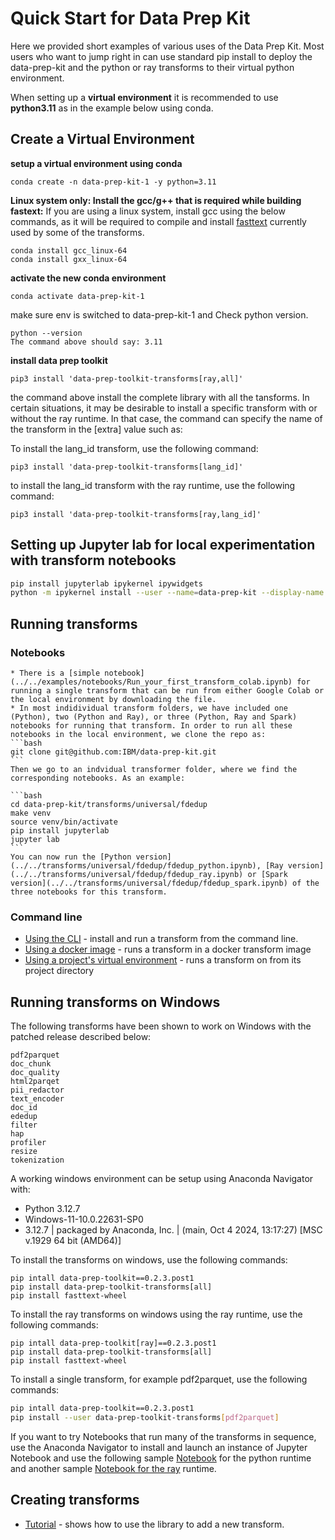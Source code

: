 # Quick Start for Data Prep Kit 
Here we provided short examples of various uses of the Data Prep Kit. Most users who want to jump right in can use standard pip install to deploy the data-prep-kit and the python or ray transforms to their virtual python environment. 

When setting up a __virtual environment__ it is recommended to use __python3.11__ as in the example below using conda. 

## Create a Virtual Environment <a name = "conda"></a>
**setup a virtual environment using conda**

```shell
conda create -n data-prep-kit-1 -y python=3.11
```

**Linux system only: Install the gcc/g++ that is required while building fastext:**
If you are using a linux system, install gcc using the below commands, as it will be required to compile and install [fasttext](https://fasttext.cc/) currently used by some of the transforms.


```shell
conda install gcc_linux-64
conda install gxx_linux-64
```

**activate the new conda environment**

```shell
conda activate data-prep-kit-1
```

make sure env is switched to data-prep-kit-1 and Check python version.

```shell
python --version
The command above should say: 3.11
```

**install data prep toolkit**

```shell
pip3 install 'data-prep-toolkit-transforms[ray,all]'
```
the command above install the complete library with all the tansforms. In certain situations, it may be desirable to install a specific transform with or without the ray runtime. In that case, the command can specify the name of the transform in the \[extra\] value such as:

To install the lang_id transform, use the following command:

```shell
pip3 install 'data-prep-toolkit-transforms[lang_id]' 
```

to install the lang_id transform with the ray runtime, use the following command:

```shell
pip3 install 'data-prep-toolkit-transforms[ray,lang_id]' 
```



## Setting up Jupyter lab for local experimentation with transform notebooks <a name = "jupyter"></a>

```bash
pip install jupyterlab ipykernel ipywidgets
python -m ipykernel install --user --name=data-prep-kit --display-name "dataprepkit"
```
## Running transforms 

### Notebooks
    * There is a [simple notebook](../../examples/notebooks/Run_your_first_transform_colab.ipynb) for running a single transform that can be run from either Google Colab or the local environment by downloading the file.  
    * In most indidividual transform folders, we have included one (Python), two (Python and Ray), or three (Python, Ray and Spark) notebooks for running that transform. In order to run all these notebooks in the local environment, we clone the repo as: 
    ```bash
    git clone git@github.com:IBM/data-prep-kit.git 
    ```
    Then we go to an indvidual transformer folder, where we find the corresponding notebooks. As an example:

    ```bash
    cd data-prep-kit/transforms/universal/fdedup
    make venv
    source venv/bin/activate 
    pip install jupyterlab
    jupyter lab
    ```
    You can now run the [Python version](../../transforms/universal/fdedup/fdedup_python.ipynb), [Ray version](../../transforms/universal/fdedup/fdedup_ray.ipynb) or [Spark version](../../transforms/universal/fdedup/fdedup_spark.ipynb) of the three notebooks for this transform. 


### Command line  
  * [Using the CLI](run-transform-cli.md) - install and run a transform from the command line.
  * [Using a docker image](run-transform-image.md) - runs a transform in a docker transform image 
  * [Using a project's virtual environment](run-transform-venv.md) - runs a transform on from its project directory

## Running transforms on Windows

The following transforms have been shown to work on Windows with the patched release described below:

    pdf2parquet
    doc_chunk
    doc_quality
    html2parqet
    pii_redactor
    text_encoder
    doc_id
    ededup
    filter
    hap
    profiler
    resize
    tokenization


A working windows environment can be setup using Anaconda Navigator with:
* Python 3.12.7
* Windows-11-10.0.22631-SP0
* 3.12.7 | packaged by Anaconda, Inc. | (main, Oct 4 2024, 13:17:27) [MSC v.1929 64 bit (AMD64)]

To install the transforms on windows, use the following commands:

```
pip intall data-prep-toolkit==0.2.3.post1
pip install data-prep-toolkit-transforms[all]
pip install fasttext-wheel
```

To install the ray transforms on windows using the ray runtime, use the following commands:

```
pip intall data-prep-toolkit[ray]==0.2.3.post1
pip install data-prep-toolkit-transforms[all]
pip install fasttext-wheel
```

To install a single transform, for example pdf2parquet, use the following commands:
```bash
pip intall data-prep-toolkit==0.2.3.post1
pip install --user data-prep-toolkit-transforms[pdf2parquet]
```

If you want to try Notebooks that run many of the transforms in sequence, use the Anaconda Navigator to install and launch an instance of Jupyter Notebook and use the following sample [Notebook](../../transforms/transforms-1.0-lang-Windows.ipynb) for the python runtime and another sample [Notebook for the ray](../../transforms/transforms-1.0-lang-ray-Windows.ipynb) runtime. 
    
## Creating transforms

* [Tutorial](contribute-your-own-transform.md) - shows how to use the library to add a new transform.

